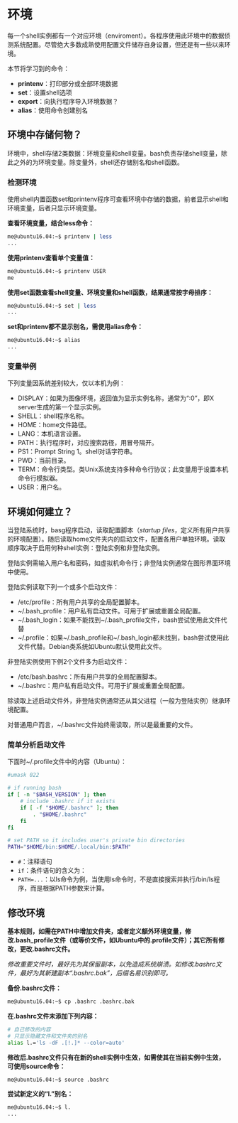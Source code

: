 # 环境

每一个shell实例都有一个对应环境（enviroment）。各程序使用此环境中的数据侦测系统配置。尽管绝大多数成熟使用配置文件储存自身设置，但还是有一些以来环境。

本节将学习到的命令：

-   **printenv**：打印部分或全部环境数据
-   **set**：设置shell选项
-   **export**：向执行程序导入环境数据？
-   **alias**：使用命令创建别名

## 环境中存储何物？

环境中，shell存储2类数据：环境变量和shell变量。bash负责存储shell变量，除此之外的为环境变量。除变量外，shell还存储别名和shell函数。

### 检测环境

使用shell内置函数set和printenv程序可查看环境中存储的数据，前者显示shell和环境变量，后者只显示环境变量。

**查看环境变量，结合less命令：**

```bash
me@ubuntu16.04:~$ printenv | less
...
```

**使用printenv查看单个变量值：**

```bash
me@ubuntu16.04:~$ printenv USER
me
```

**使用set函数查看shell变量、环境变量和shell函数，结果通常按字母排序：**

```bash
me@ubuntu16.04:~$ set | less
...
```

**set和printenv都不显示别名，需使用alias命令：**

```bash
me@ubuntu16.04:~$ alias
...
```

### 变量举例

下列变量因系统差别较大，仅以本机为例：

-   DISPLAY：如果为图像环境，返回值为显示实例名称，通常为“:0”，即X server生成的第一个显示实例。
-   SHELL：shell程序名称。
-   HOME：home文件路径。
-   LANG：本机语言设置。
-   PATH：执行程序时，对应搜索路径，用冒号隔开。
-   PS1：Prompt String 1。shell对话字符串。
-   PWD：当前目录。
-   TERM：命令行类型。类Unix系统支持多种命令行协议；此变量用于设置本机命令行模拟器。
-   USER：用户名。

## 环境如何建立？

当登陆系统时，basg程序启动，读取配置脚本（_startup files_，定义所有用户共享的环境配置）。随后读取home文件夹内的启动文件，配置各用户单独环境。读取顺序取决于启用何种shell实例：登陆实例和非登陆实例。

登陆实例需输入用户名和密码，如虚拟机命令行；非登陆实例通常在图形界面环境中使用。

登陆实例读取下列一个或多个启动文件：

-   /etc/profile：所有用户共享的全局配置脚本。
-   ~/.bash_profile：用户私有启动文件。可用于扩展或重置全局配置。
-   ~/.bash_login：如果不能找到~/.bash_profile文件，bash尝试使用此文件代替
-   ~/.profile：如果~/.bash_profile和~/.bash_login都未找到，bash尝试使用此文件代替。Debian类系统如Ubuntu默认使用此文件。

非登陆实例使用下例2个文件多为启动文件：

-   /etc/bash.bashrc：所有用户共享的全局配置脚本。
-   ~/.bashrc：用户私有启动文件。可用于扩展或重置全局配置。

除读取上述启动文件外，非登陆实例通常还从其父进程（一般为登陆实例）继承环境配置。

对普通用户而言，~/.bashrc文件始终需读取，所以是最重要的文件。

### 简单分析启动文件

下面时~/.profile文件中的内容（Ubuntu）：

```bash
#umask 022

# if running bash
if [ -n "$BASH_VERSION" ]; then
    # include .bashrc if it exists
    if [ -f "$HOME/.bashrc" ]; then
        . "$HOME/.bashrc"
    fi
fi

# set PATH so it includes user's private bin directories
PATH="$HOME/bin:$HOME/.local/bin:$PATH"
```

-   `#`：注释语句
-   `if`：条件语句的含义为：
-   `PATH=...`：以ls命令为例，当使用ls命令时，不是直接搜索并执行/bin/ls程序，而是根据PATH参数来计算。

## 修改环境

**基本规则，如需在PATH中增加文件夹，或者定义额外环境变量，修改.bash_profile文件（或等价文件，如Ubuntu中的.profile文件）；其它所有修改，更改.bashrc文件。**

_修改重要文件时，最好先为其保留副本，以免造成系统崩溃。如修改.bashrc文件，最好为其新建副本“.bashrc.bak”，后缀名易识别即可。_

**备份.bashrc文件：**

```bash
me@ubuntu16.04:~$ cp .bashrc .bashrc.bak
```

**在.bashrc文件末添加下列内容：**

```bash
# 自己修改的内容
# 只显示隐藏文件和文件夹的别名
alias l.='ls -dF .[!.]* --color=auto'
```

**修改后.bashrc文件只有在新的shell实例中生效，如需使其在当前实例中生效，可使用source命令：**

```bash
me@ubuntu16.04:~$ source .bashrc
```

**尝试新定义的“l.”别名：**

```bash
me@ubuntu16.04:~$ l.
...
```
